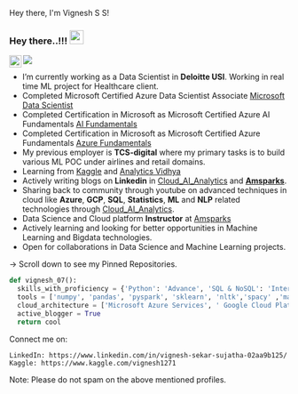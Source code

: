 
Hey there, I'm Vignesh S S!

### Hey there..!!! <img src="https://media.giphy.com/media/hvRJCLFzcasrR4ia7z/giphy.gif" width="25px">

<a href="https://www.linkedin.com/in/vignesh-sekar-sujatha-02aa9b125/">
  <img align="left" alt="Vignesh's LinkedIN" width="22px" src="https://raw.githubusercontent.com/peterthehan/peterthehan/master/assets/linkedin.svg" />
</a>

![](https://visitor-badge.glitch.me/badge?page_id=vigneshSs-07.vigneshSs-07)
     
-  I’m currently working as a Data Scientist in **Deloitte USI**. Working in real time ML project for Healthcare client.
-  Completed Microsoft Certified Azure Data Scientist Associate [Microsoft Data Scientist](https://www.credly.com/badges/91fffff4-5df5-480d-a0f3-b85f85781522/public_url)
-  Completed Certification in Microsoft as Microsoft Certified Azure AI Fundamentals [AI Fundamentals](https://certification.microsoft.com/badge)
-  Completed Certification in Microsoft as Microsoft Certified Azure Fundamentals [Azure Fundamentals](https://certification.microsoft.com/badge)
-  My previous employer is **TCS-digital** where my primary tasks is to build various ML POC under airlines and retail domains.
-  Learning from [Kaggle](https://www.kaggle.com/) and [Analytics Vidhya](https://www.analyticsvidhya.com/)
-  Actively writing blogs on **Linkedin** in [Cloud_AI_Analytics](https://www.linkedin.com/company/cloud-ai-analytics/?viewAsMember=true) and [**Amsparks**](https://amsparks.com/).
-  Sharing back to community through youtube on advanced techniques in cloud like **Azure**, **GCP**, **SQL**, **Statistics**, **ML** and **NLP** related technologies through
   [Cloud_AI_Analytics](https://www.youtube.com/channel/UCBhgeLTsXfbOCftTUu9nHSw).
-  Data Science and Cloud platform **Instructor** at [Amsparks](https://amsparks.com/)
-  Actively learning and looking for better opportunities in Machine Learning and Bigdata technologies.
-  Open for collaborations in Data Science and Machine Learning projects.

    
-> Scroll down to see my Pinned Repositories.

```python
def vignesh_07():
  skills_with_proficiency = {'Python': 'Advance', 'SQL & NoSQL': 'Intermediate', 'DSA': 'Intermediate', 'Statistics' : 'Advance'}
  tools = ['numpy', 'pandas', 'pyspark', 'sklearn', 'nltk','spacy' ,'matplotlib', 'seaborn', 'keras', 'json', 'flask', 'powerBI', 'pyspark', 'time series', 'devops', 'Bigdata technologies']
  cloud_architecture = ['Microsoft Azure Services', ' Google Cloud Platform']
  active_blogger = True
  return cool
```

Connect me on:

    LinkedIn: https://www.linkedin.com/in/vignesh-sekar-sujatha-02aa9b125/
    Kaggle: https://www.kaggle.com/vignesh1271
    
Note: Please do not spam on the above mentioned profiles.

